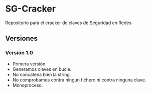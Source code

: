 # SG-Cracker
Repositorio para el cracker de claves de Seguridad en Redes

## Versiones
### Versión 1.0
 - Primera versión
 - Generamos claves en bucle.
 - No concatena bien la string.
 - No comprobamos contra ningun fichero ni contra ninguna clave.
 - Monoproceso.
